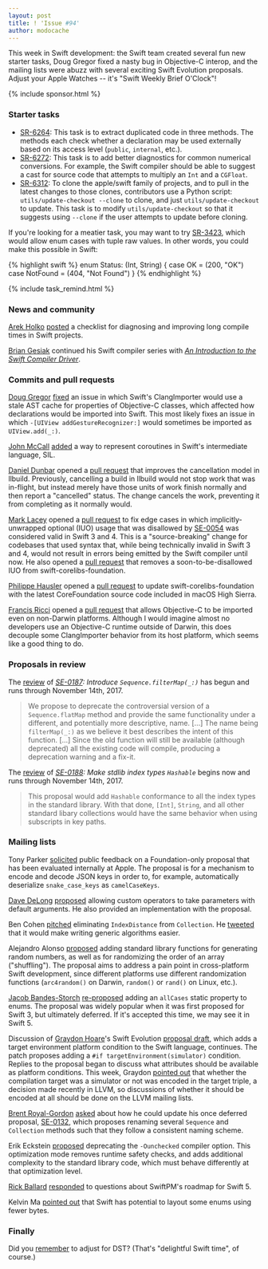 ```yaml
---
layout: post
title: ! 'Issue #94'
author: modocache
---
```


This week in Swift development: the Swift team created several fun new starter
tasks, Doug Gregor fixed a nasty bug in Objective-C interop, and the mailing
lists were abuzz with several exciting Swift Evolution proposals. Adjust your
Apple Watches -- it's "Swift Weekly Brief O'Clock"!

<!--excerpt-->

{% include sponsor.html %}

### Starter tasks

* [SR-6264](https://bugs.swift.org/browse/SR-6264): This task is to extract
  duplicated code in three methods. The methods each check whether a declaration
  may be used externally based on its access level (`public`, `internal`, etc.).
* [SR-6272](https://bugs.swift.org/browse/SR-6272): This task is to add better
  diagnostics for common numerical conversions. For example, the Swift compiler
  should be able to suggest a cast for source code that attempts to multiply an
  `Int` and a `CGFloat`.
* [SR-6312](https://bugs.swift.org/browse/SR-6312): To clone the apple/swift
  family of projects, and to pull in the latest changes to those clones,
  contributors use a Python script: `utils/update-checkout --clone` to clone,
  and just `utils/update-checkout` to update. This task is to modify
  `utils/update-checkout` so that it suggests using `--clone` if the user
  attempts to update before cloning.

If you're looking for a meatier task, you may want to try
[SR-3423](https://bugs.swift.org/browse/SR-3423), which would allow enum cases
with tuple raw values. In other words, you could make this possible in Swift:

{% highlight swift %}
enum Status: (Int, String) {
  case OK = (200, "OK")
  case NotFound = (404, "Not Found")
}
{% endhighlight %}

{% include task_remind.html %}

### News and community

[Arek Holko](https://twitter.com/arekholko) [posted](https://github.com/fastred/Optimizing-Swift-Build-Times)
a checklist for diagnosing and improving long compile times in Swift projects.

[Brian Gesiak](https://twitter.com/modocache) continued his Swift compiler series with
[*An Introduction to the Swift Compiler Driver*](https://modocache.io/introduction-to-the-swift-compiler-driver).

### Commits and pull requests

[Doug Gregor](https://twitter.com/dgregor79) [fixed](https://github.com/apple/swift/pull/12823)
an issue in which Swift's ClangImporter would use a stale AST cache for
properties of Objective-C classes, which affected how declarations would be
imported into Swift. This most likely fixes an issue in which
`-[UIView addGestureRecognizer:]` would sometimes be imported as
`UIView.add(_:)`.

[John McCall](https://twitter.com/pathofshrines) [added](https://github.com/apple/swift/pull/12789)
a way to represent coroutines in Swift's intermediate language, SIL.

[Daniel Dunbar](https://twitter.com/daniel_dunbar) opened a [pull request](https://github.com/apple/swift-llbuild/pull/195)
that improves the cancellation model in llbuild. Previously, cancelling a build
in llbuild would not stop work that was in-flight, but instead merely have those
units of work finish normally and then report a "cancelled" status. The change
cancels the work, preventing it from completing as it normally would.

[Mark Lacey](https://github.com/rudkx) opened a [pull request](https://github.com/apple/swift/pull/12682)
to fix edge cases in which implicitly-unwrapped optional (IUO) usage that was
disallowed by [SE-0054](https://github.com/apple/swift-evolution/blob/master/proposals/0054-abolish-iuo.md)
was considered valid in Swift 3 and 4. This is a "source-breaking" change for
codebases that used syntax that, while being technically invalid in Swift 3 and
4, would not result in errors being emitted by the Swift compiler until now.
He also opened a [pull request](https://github.com/apple/swift-corelibs-foundation/pull/1306)
that removes a soon-to-be-disallowed IUO from swift-corelibs-foundation.

[Philippe Hausler](https://twitter.com/phausler) opened a [pull request](https://github.com/apple/swift-corelibs-foundation/pull/1305)
to update swift-corelibs-foundation with the latest CoreFoundation source code
included in macOS High Sierra.

[Francis Ricci](https://github.com/fjricci) opened a [pull request](https://github.com/apple/swift/pull/12702)
that allows Objective-C to be imported even on non-Darwin platforms. Although
I would imagine almost no developers use an Objective-C runtime outside of
Darwin, this does decouple some ClangImporter behavior from its host platform,
which seems like a good thing to do.

### Proposals in review

The [review](https://lists.swift.org/pipermail/swift-evolution-announce/2017-November/000406.html)
of _[SE-0187](https://github.com/apple/swift-evolution/blob/master/proposals/0187-introduce-filtermap.md):
Introduce `Sequence.filterMap(_:)`_ has begun and runs through November 14th, 2017.

> We propose to deprecate the controversial version of a `Sequence.flatMap`
  method and provide the same functionality under a different, and potentially
  more descriptive, name. [...] The name being `filterMap(_:)` as we believe it
  best describes the intent of this function. [...] Since the old function will
  still be available (although deprecated) all the existing code will compile,
  producing a deprecation warning and a fix-it.

The [review](https://lists.swift.org/pipermail/swift-evolution-announce/2017-November/000407.html)
of _[SE-0188](https://github.com/apple/swift-evolution/blob/master/proposals/0188-stdlib-index-types-hashable.md):
Make stdlib index types `Hashable`_ begins now and runs through November 14th, 2017.

> This proposal would add `Hashable` conformance to all the index types in the
  standard library. With that done, `[Int]`, `String`, and all other standard
  libary collections would have the same behavior when using subscripts in key
  paths.

### Mailing lists

Tony Parker [solicited](https://lists.swift.org/pipermail/swift-evolution/Week-of-Mon-20171106/040959.html)
public feedback on a Foundation-only proposal that has been evaluated internally
at Apple. The proposal is for a mechanism to encode and decode JSON keys in
order to, for example, automatically deserialize `snake_case_keys` as
`camelCaseKeys`.

[Dave DeLong](https://twitter.com/davedelong) [proposed](https://lists.swift.org/pipermail/swift-evolution/Week-of-Mon-20171030/040862.html)
allowing custom operators to take parameters with default arguments. He also
provided an implementation with the proposal.

Ben Cohen [pitched](https://lists.swift.org/pipermail/swift-evolution/Week-of-Mon-20171106/041053.html)
eliminating `IndexDistance` from `Collection`. He [tweeted](https://twitter.com/AirspeedSwift/status/928376958357876736)
that it would make writing generic algorithms easier.

Alejandro Alonso [proposed](https://lists.swift.org/pipermail/swift-evolution/Week-of-Mon-20170904/039605.html)
adding standard library functions for generating random numbers, as well as for
randomizing the order of an array ("shuffling"). The proposal aims to address
a pain point in cross-platform Swift development, since different platforms
use different randomization functions (`arc4random()` on Darwin, `random()` or
`rand()` on Linux, etc.).

[Jacob Bandes-Storch](https://twitter.com/jtbandes) [re-proposed](https://lists.swift.org/pipermail/swift-evolution/Week-of-Mon-20171106/040950.html)
adding an `allCases` static property to enums. The proposal was widely popular
when it was first proposed for Swift 3, but ultimately deferred. If it's
accepted this time, we may see it in Swift 5.

Discussion of [Graydon Hoare](https://twitter.com/graydon_pub)'s Swift Evolution
[proposal draft](https://lists.swift.org/pipermail/swift-evolution/Week-of-Mon-20171023/040652.html),
which adds a target environment platform condition to the Swift language,
continues. The patch proposes adding a `#if targetEnvironment(simulator)`
condition. Replies to the proposal began to discuss what attributes should be
available as platform conditions. This week, Graydon [pointed out](https://lists.swift.org/pipermail/swift-evolution/Week-of-Mon-20171030/040819.html)
that whether the compilation target was a simulator or not was encoded in the
target triple, a decision made recently in LLVM, so discussions of whether it
should be encoded at all should be done on the LLVM mailing lists.

[Brent Royal-Gordon](https://twitter.com/brentdax) [asked](https://lists.swift.org/pipermail/swift-evolution/Week-of-Mon-20171030/040863.html)
about how he could update his once deferred proposal, [SE-0132](https://github.com/apple/swift-evolution/blob/master/proposals/0132-sequence-end-ops.md),
which proposes renaming several `Sequence` and `Collection` methods such that
they follow a consistent naming scheme.

Erik Eckstein [proposed](https://lists.swift.org/pipermail/swift-dev/Week-of-Mon-20171030/005774.html)
deprecating the `-Ounchecked` compiler option. This optimization mode removes
runtime safety checks, and adds additional complexity to the standard library
code, which must behave differently at that optimization level.

[Rick Ballard](https://twitter.com/rballard) [responded](https://lists.swift.org/pipermail/swift-evolution/Week-of-Mon-20171106/040953.html)
to questions about SwiftPM's roadmap for Swift 5.

Kelvin Ma [pointed out](https://lists.swift.org/pipermail/swift-dev/Week-of-Mon-20171106/005811.html)
that Swift has potential to layout some enums using fewer bytes.

### Finally

Did you [remember](https://twitter.com/lapcatsoftware/status/926911250507993088) to adjust for DST? (That's "delightful Swift time", of course.)
